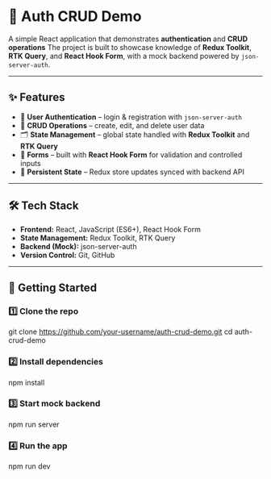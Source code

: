 # 🔐 Auth CRUD Demo

A simple React application that demonstrates **authentication** and **CRUD operations**
The project is built to showcase knowledge of **Redux Toolkit**, **RTK Query**, and **React Hook Form**, with a mock backend powered by `json-server-auth`.

---

## ✨ Features

- 👤 **User Authentication** – login & registration with `json-server-auth`  
- 📂 **CRUD Operations** – create, edit, and delete user data  
- 🗂️ **State Management** – global state handled with **Redux Toolkit** and **RTK Query**  
- 📝 **Forms** – built with **React Hook Form** for validation and controlled inputs  
- 🔄 **Persistent State** – Redux store updates synced with backend API  

---

## 🛠️ Tech Stack

- **Frontend:** React, JavaScript (ES6+), React Hook Form  
- **State Management:** Redux Toolkit, RTK Query  
- **Backend (Mock):** json-server-auth  
- **Version Control:** Git, GitHub  

---

## 🚀 Getting Started

### 1️⃣ Clone the repo
git clone https://github.com/your-username/auth-crud-demo.git
cd auth-crud-demo

### 2️⃣ Install dependencies
npm install

### 3️⃣ Start mock backend
npm run server

### 4️⃣ Run the app
npm run dev


